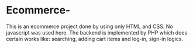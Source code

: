 # Ecommerce-
This is an ecommerce project done by using only HTML and CSS. No javascript was used here. The backend is implemented by PHP which does certain works like: searching, adding cart items and log-in, sign-in logics.
